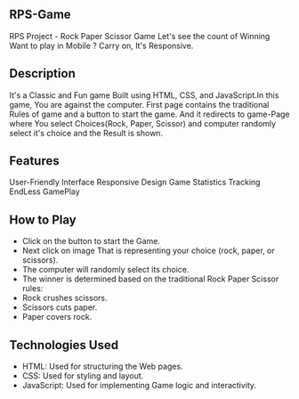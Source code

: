 ## RPS-Game
RPS Project - Rock Paper Scissor Game 
Let's see the count of Winning
Want to play in Mobile ? Carry on, It's Responsive.

## Description
It's a Classic and Fun game Built using HTML, CSS, and JavaScript.In this game, You are against the computer. First page contains the traditional Rules of game and a button to start the game.
And it redirects to game-Page where You select Choices(Rock, Paper, Scissor) and computer randomly select it's choice and the Result is shown.

## Features 
User-Friendly Interface 
Responsive Design
Game Statistics Tracking
EndLess GamePlay

## How to Play
- Click on the button to start the Game.
- Next click on image That is representing your choice (rock, paper, or scissors).
- The computer will randomly select its choice. 
- The winner is determined based on the traditional Rock Paper Scissor rules:
- Rock crushes scissors.
- Scissors cuts paper. 
- Paper covers rock.

## Technologies Used
- HTML: Used for structuring the Web pages. 
- CSS: Used for styling and layout. 
- JavaScript: Used for implementing Game logic and interactivity.

